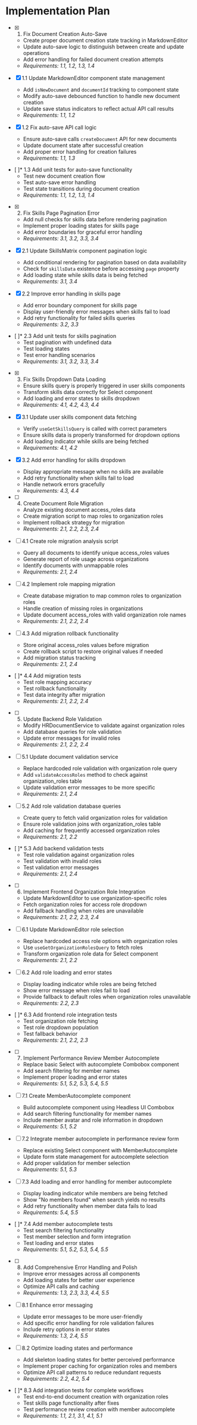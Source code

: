 # Implementation Plan

- [x] 1. Fix Document Creation Auto-Save
  - Create proper document creation state tracking in MarkdownEditor
  - Update auto-save logic to distinguish between create and update operations
  - Add error handling for failed document creation attempts
  - _Requirements: 1.1, 1.2, 1.3, 1.4_

- [x] 1.1 Update MarkdownEditor component state management
  - Add `isNewDocument` and `documentId` tracking to component state
  - Modify auto-save debounced function to handle new document creation
  - Update save status indicators to reflect actual API call results
  - _Requirements: 1.1, 1.2_

- [x] 1.2 Fix auto-save API call logic
  - Ensure auto-save calls `createDocument` API for new documents
  - Update document state after successful creation
  - Add proper error handling for creation failures
  - _Requirements: 1.1, 1.3_

- [ ]* 1.3 Add unit tests for auto-save functionality
  - Test new document creation flow
  - Test auto-save error handling
  - Test state transitions during document creation
  - _Requirements: 1.1, 1.2, 1.3, 1.4_

- [x] 2. Fix Skills Page Pagination Error
  - Add null checks for skills data before rendering pagination
  - Implement proper loading states for skills page
  - Add error boundaries for graceful error handling
  - _Requirements: 3.1, 3.2, 3.3, 3.4_

- [x] 2.1 Update SkillsMatrix component pagination logic
  - Add conditional rendering for pagination based on data availability
  - Check for `skillsData` existence before accessing `page` property
  - Add loading state while skills data is being fetched
  - _Requirements: 3.1, 3.4_

- [x] 2.2 Improve error handling in skills page
  - Add error boundary component for skills page
  - Display user-friendly error messages when skills fail to load
  - Add retry functionality for failed skills queries
  - _Requirements: 3.2, 3.3_

- [ ]* 2.3 Add unit tests for skills pagination
  - Test pagination with undefined data
  - Test loading states
  - Test error handling scenarios
  - _Requirements: 3.1, 3.2, 3.3, 3.4_

- [x] 3. Fix Skills Dropdown Data Loading
  - Ensure skills query is properly triggered in user skills components
  - Transform skills data correctly for Select component
  - Add loading and error states to skills dropdown
  - _Requirements: 4.1, 4.2, 4.3, 4.4_

- [x] 3.1 Update user skills component data fetching
  - Verify `useGetSkillsQuery` is called with correct parameters
  - Ensure skills data is properly transformed for dropdown options
  - Add loading indicator while skills are being fetched
  - _Requirements: 4.1, 4.2_

- [x] 3.2 Add error handling for skills dropdown
  - Display appropriate message when no skills are available
  - Add retry functionality when skills fail to load
  - Handle network errors gracefully
  - _Requirements: 4.3, 4.4_

- [ ] 4. Create Document Role Migration
  - Analyze existing document access_roles data
  - Create migration script to map roles to organization roles
  - Implement rollback strategy for migration
  - _Requirements: 2.1, 2.2, 2.3, 2.4_

- [ ] 4.1 Create role migration analysis script
  - Query all documents to identify unique access_roles values
  - Generate report of role usage across organizations
  - Identify documents with unmappable roles
  - _Requirements: 2.1, 2.4_

- [ ] 4.2 Implement role mapping migration
  - Create database migration to map common roles to organization roles
  - Handle creation of missing roles in organizations
  - Update document access_roles with valid organization role names
  - _Requirements: 2.1, 2.2, 2.4_

- [ ] 4.3 Add migration rollback functionality
  - Store original access_roles values before migration
  - Create rollback script to restore original values if needed
  - Add migration status tracking
  - _Requirements: 2.1, 2.4_

- [ ]* 4.4 Add migration tests
  - Test role mapping accuracy
  - Test rollback functionality
  - Test data integrity after migration
  - _Requirements: 2.1, 2.2, 2.4_

- [ ] 5. Update Backend Role Validation
  - Modify HRDocumentService to validate against organization roles
  - Add database queries for role validation
  - Update error messages for invalid roles
  - _Requirements: 2.1, 2.2, 2.4_

- [ ] 5.1 Update document validation service
  - Replace hardcoded role validation with organization role query
  - Add `validateAccessRoles` method to check against organization_roles table
  - Update validation error messages to be more specific
  - _Requirements: 2.1, 2.4_

- [ ] 5.2 Add role validation database queries
  - Create query to fetch valid organization roles for validation
  - Ensure role validation joins with organization_roles table
  - Add caching for frequently accessed organization roles
  - _Requirements: 2.1, 2.2_

- [ ]* 5.3 Add backend validation tests
  - Test role validation against organization roles
  - Test validation with invalid roles
  - Test validation error messages
  - _Requirements: 2.1, 2.4_

- [ ] 6. Implement Frontend Organization Role Integration
  - Update MarkdownEditor to use organization-specific roles
  - Fetch organization roles for access role dropdown
  - Add fallback handling when roles are unavailable
  - _Requirements: 2.1, 2.2, 2.3, 2.4_

- [ ] 6.1 Update MarkdownEditor role selection
  - Replace hardcoded access role options with organization roles
  - Use `useGetOrganizationRolesQuery` to fetch roles
  - Transform organization role data for Select component
  - _Requirements: 2.1, 2.2_

- [ ] 6.2 Add role loading and error states
  - Display loading indicator while roles are being fetched
  - Show error message when roles fail to load
  - Provide fallback to default roles when organization roles unavailable
  - _Requirements: 2.2, 2.3_

- [ ]* 6.3 Add frontend role integration tests
  - Test organization role fetching
  - Test role dropdown population
  - Test fallback behavior
  - _Requirements: 2.1, 2.2, 2.3_

- [ ] 7. Implement Performance Review Member Autocomplete
  - Replace basic Select with autocomplete Combobox component
  - Add search filtering for member names
  - Implement proper loading and error states
  - _Requirements: 5.1, 5.2, 5.3, 5.4, 5.5_

- [ ] 7.1 Create MemberAutocomplete component
  - Build autocomplete component using Headless UI Combobox
  - Add search filtering functionality for member names
  - Include member avatar and role information in dropdown
  - _Requirements: 5.1, 5.2_

- [ ] 7.2 Integrate member autocomplete in performance review form
  - Replace existing Select component with MemberAutocomplete
  - Update form state management for autocomplete selection
  - Add proper validation for member selection
  - _Requirements: 5.1, 5.3_

- [ ] 7.3 Add loading and error handling for member autocomplete
  - Display loading indicator while members are being fetched
  - Show "No members found" when search yields no results
  - Add retry functionality when member data fails to load
  - _Requirements: 5.4, 5.5_

- [ ]* 7.4 Add member autocomplete tests
  - Test search filtering functionality
  - Test member selection and form integration
  - Test loading and error states
  - _Requirements: 5.1, 5.2, 5.3, 5.4, 5.5_

- [ ] 8. Add Comprehensive Error Handling and Polish
  - Improve error messages across all components
  - Add loading states for better user experience
  - Optimize API calls and caching
  - _Requirements: 1.3, 2.3, 3.3, 4.4, 5.5_

- [ ] 8.1 Enhance error messaging
  - Update error messages to be more user-friendly
  - Add specific error handling for role validation failures
  - Include retry options in error states
  - _Requirements: 1.3, 2.4, 5.5_

- [ ] 8.2 Optimize loading states and performance
  - Add skeleton loading states for better perceived performance
  - Implement proper caching for organization roles and members
  - Optimize API call patterns to reduce redundant requests
  - _Requirements: 2.2, 4.2, 5.4_

- [ ]* 8.3 Add integration tests for complete workflows
  - Test end-to-end document creation with organization roles
  - Test skills page functionality after fixes
  - Test performance review creation with member autocomplete
  - _Requirements: 1.1, 2.1, 3.1, 4.1, 5.1_